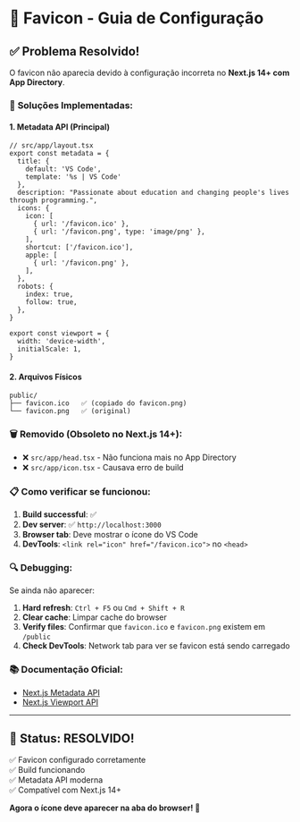 # 🎨 Favicon - Guia de Configuração

## ✅ **Problema Resolvido!**

O favicon não aparecia devido à configuração incorreta no **Next.js 14+ com App Directory**.

### 🔧 **Soluções Implementadas:**

#### **1. Metadata API (Principal)**
```tsx
// src/app/layout.tsx
export const metadata = {
  title: {
    default: 'VS Code',
    template: '%s | VS Code'
  },
  description: "Passionate about education and changing people's lives through programming.",
  icons: {
    icon: [
      { url: '/favicon.ico' },
      { url: '/favicon.png', type: 'image/png' },
    ],
    shortcut: ['/favicon.ico'],
    apple: [
      { url: '/favicon.png' },
    ],
  },
  robots: {
    index: true,
    follow: true,
  },
}

export const viewport = {
  width: 'device-width',
  initialScale: 1,
}
```

#### **2. Arquivos Físicos**
```
public/
├── favicon.ico   ✅ (copiado do favicon.png)
└── favicon.png   ✅ (original)
```

### 🗑️ **Removido (Obsoleto no Next.js 14+):**
- ❌ `src/app/head.tsx` - Não funciona mais no App Directory
- ❌ `src/app/icon.tsx` - Causava erro de build

### 📋 **Como verificar se funcionou:**

1. **Build successful**: ✅ 
2. **Dev server**: ✅ `http://localhost:3000`
3. **Browser tab**: Deve mostrar o ícone do VS Code
4. **DevTools**: `<link rel="icon" href="/favicon.ico">` no `<head>`

### 🔍 **Debugging:**

Se ainda não aparecer:

1. **Hard refresh**: `Ctrl + F5` ou `Cmd + Shift + R`
2. **Clear cache**: Limpar cache do browser
3. **Verify files**: Confirmar que `favicon.ico` e `favicon.png` existem em `/public`
4. **Check DevTools**: Network tab para ver se favicon está sendo carregado

### 📚 **Documentação Oficial:**
- [Next.js Metadata API](https://nextjs.org/docs/app/api-reference/functions/generate-metadata)
- [Next.js Viewport API](https://nextjs.org/docs/app/api-reference/functions/generate-viewport)

---

## 🎉 **Status: RESOLVIDO!**

✅ Favicon configurado corretamente  
✅ Build funcionando  
✅ Metadata API moderna  
✅ Compatível com Next.js 14+  

**Agora o ícone deve aparecer na aba do browser! 🎯**
